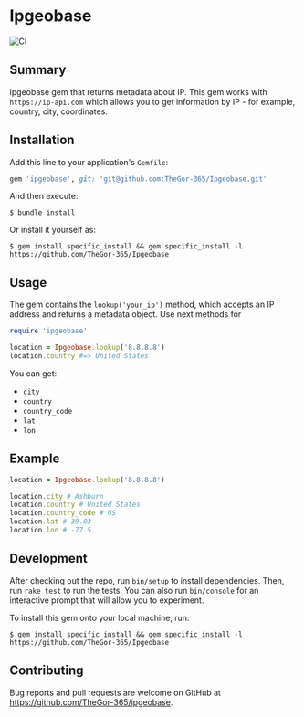 # Ipgeobase

![CI](https://github.com/TheGor-365/Ipgeobase/actions/workflows/main.yml/badge.svg)


## Summary

Ipgeobase gem that returns metadata about IP. This gem works with `https://ip-api.com` which allows you to get information by IP - for example, country, city, coordinates.

## Installation

Add this line to your application's `Gemfile`:

```ruby
gem 'ipgeobase', git: 'git@github.com:TheGor-365/Ipgeobase.git'
```

And then execute:

    $ bundle install

Or install it yourself as:

    $ gem install specific_install && gem specific_install -l https://github.com/TheGor-365/Ipgeobase


## Usage

The gem contains the `lookup('your_ip')` method, which accepts an IP address and returns a metadata object. Use next methods for
```ruby
require 'ipgeobase'

location = Ipgeobase.lookup('8.8.8.8')
location.country #=> United States
```

You can get:

* `city`
* `country`
* `country_code`
* `lat`
* `lon`

## Example

```ruby
location = Ipgeobase.lookup('8.8.8.8')

location.city # Ashburn
location.country # United States
location.country_code # US
location.lat # 39.03
location.lon # -77.5
```

## Development

After checking out the repo, run `bin/setup` to install dependencies. Then, run `rake test` to run the tests. You can also run `bin/console` for an interactive prompt that will allow you to experiment.

To install this gem onto your local machine, run: 
```
$ gem install specific_install && gem specific_install -l https://github.com/TheGor-365/Ipgeobase
```
## Contributing

Bug reports and pull requests are welcome on GitHub at https://github.com/TheGor-365/ipgeobase.
